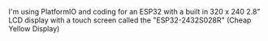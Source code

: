 I'm using PlatformIO and coding for an ESP32 with a built in 320 x 240 2.8" LCD display with a touch screen called the "ESP32-2432S028R" (Cheap Yellow Display)